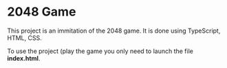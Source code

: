 # 2048 Game

This project is an immitation of the 2048 game. It is done using TypeScript, HTML, CSS.

To use the project (play the game you only need to launch the file **index.html**.
